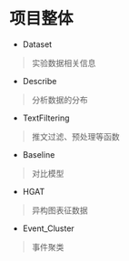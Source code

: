 # 项目整体
+ Dataset
> 实验数据相关信息

+ Describe
> 分析数据的分布

+ TextFiltering
> 推文过滤、预处理等函数


+ Baseline
> 对比模型

+ HGAT
> 异构图表征数据

+ Event_Cluster
> 事件聚类
 
